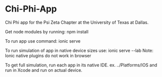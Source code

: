 # Chi-Phi-App

Chi Phi app for the Psi Zeta Chapter at the University of Texas at Dallas.

Get node modules by running: npm install

To run app use command: ionic serve

To run simulation of app in native device sizes use: ionic serve --lab
Note: Ionic native plugins do not work in browser

To get full simulation, run each app in its native IDE. ex. ../Platforms/IOS and run in Xcode and run on actual device.
